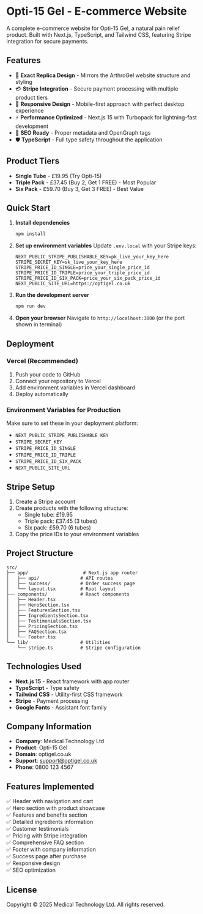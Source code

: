 # Opti-15 Gel - E-commerce Website

A complete e-commerce website for Opti-15 Gel, a natural pain relief product. Built with Next.js, TypeScript, and Tailwind CSS, featuring Stripe integration for secure payments.

## Features

- 🎨 **Exact Replica Design** - Mirrors the ArthroGel website structure and styling
- 💳 **Stripe Integration** - Secure payment processing with multiple product tiers
- 📱 **Responsive Design** - Mobile-first approach with perfect desktop experience
- ⚡ **Performance Optimized** - Next.js 15 with Turbopack for lightning-fast development
- 🎯 **SEO Ready** - Proper metadata and OpenGraph tags
- 🛡️ **TypeScript** - Full type safety throughout the application

## Product Tiers

- **Single Tube** - £19.95 (Try Opti-15)
- **Triple Pack** - £37.45 (Buy 2, Get 1 FREE) - Most Popular
- **Six Pack** - £59.70 (Buy 3, Get 3 FREE) - Best Value

## Quick Start

1. **Install dependencies**
   ```bash
   npm install
   ```

2. **Set up environment variables**
   Update `.env.local` with your Stripe keys:
   ```env
   NEXT_PUBLIC_STRIPE_PUBLISHABLE_KEY=pk_live_your_key_here
   STRIPE_SECRET_KEY=sk_live_your_key_here
   STRIPE_PRICE_ID_SINGLE=price_your_single_price_id
   STRIPE_PRICE_ID_TRIPLE=price_your_triple_price_id
   STRIPE_PRICE_ID_SIX_PACK=price_your_six_pack_price_id
   NEXT_PUBLIC_SITE_URL=https://optigel.co.uk
   ```

3. **Run the development server**
   ```bash
   npm run dev
   ```

4. **Open your browser**
   Navigate to `http://localhost:3000` (or the port shown in terminal)

## Deployment

### Vercel (Recommended)

1. Push your code to GitHub
2. Connect your repository to Vercel
3. Add environment variables in Vercel dashboard
4. Deploy automatically

### Environment Variables for Production

Make sure to set these in your deployment platform:
- `NEXT_PUBLIC_STRIPE_PUBLISHABLE_KEY`
- `STRIPE_SECRET_KEY`
- `STRIPE_PRICE_ID_SINGLE`
- `STRIPE_PRICE_ID_TRIPLE`
- `STRIPE_PRICE_ID_SIX_PACK`
- `NEXT_PUBLIC_SITE_URL`

## Stripe Setup

1. Create a Stripe account
2. Create products with the following structure:
   - Single tube: £19.95
   - Triple pack: £37.45 (3 tubes)
   - Six pack: £59.70 (6 tubes)
3. Copy the price IDs to your environment variables

## Project Structure

```
src/
├── app/                    # Next.js app router
│   ├── api/               # API routes
│   ├── success/           # Order success page
│   └── layout.tsx         # Root layout
├── components/            # React components
│   ├── Header.tsx
│   ├── HeroSection.tsx
│   ├── FeaturesSection.tsx
│   ├── IngredientsSection.tsx
│   ├── TestimonialsSection.tsx
│   ├── PricingSection.tsx
│   ├── FAQSection.tsx
│   └── Footer.tsx
└── lib/                   # Utilities
    └── stripe.ts          # Stripe configuration
```

## Technologies Used

- **Next.js 15** - React framework with app router
- **TypeScript** - Type safety
- **Tailwind CSS** - Utility-first CSS framework
- **Stripe** - Payment processing
- **Google Fonts** - Assistant font family

## Company Information

- **Company**: Medical Technology Ltd
- **Product**: Opti-15 Gel
- **Domain**: optigel.co.uk
- **Support**: support@optigel.co.uk
- **Phone**: 0800 123 4567

## Features Implemented

✅ Header with navigation and cart  
✅ Hero section with product showcase  
✅ Features and benefits section  
✅ Detailed ingredients information  
✅ Customer testimonials  
✅ Pricing with Stripe integration  
✅ Comprehensive FAQ section  
✅ Footer with company information  
✅ Success page after purchase  
✅ Responsive design  
✅ SEO optimization  

## License

Copyright © 2025 Medical Technology Ltd. All rights reserved.
